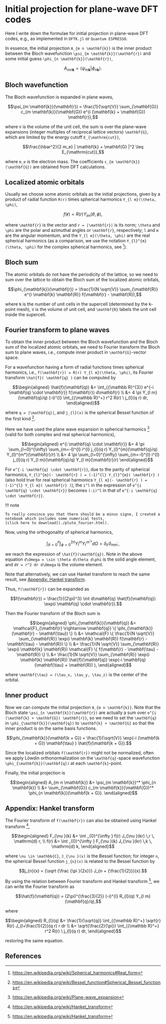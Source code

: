 # Initial projection for plane-wave DFT codes

Here I write down the formulae for initial projection in plane-wave DFT codes,
e.g., as implemented in `DFTK.jl` or `Quantum ESPRESSO`.

In essence, the initial projection ``A_{m n \mathbf{k}}`` is the inner product
between the Bloch wavefunction ``\psi_{m \mathbf{k}}(\mathbf{r})`` and some
initial guess ``\phi_{n \mathbf{k}}(\mathbf{r})``,

```math
A_{m n \mathbf{k}} = \langle \psi_{m \mathbf{k}} | \phi_{n \mathbf{k}} \rangle.
```

## Bloch wavefunction

The Bloch wavefunction is expanded in plane waves,

```math
\psi_{m \mathbf{k}}(\mathbf{r}) = \frac{1}{\sqrt{V}} \sum_{\mathbf{G}}
  c_{m \mathbf{k}}(\mathbf{G}) e^{i (\mathbf{k} + \mathbf{G}) \mathbf{r}},
```

where ``V`` is the volume of the unit cell, the sum is over the
plane-wave expansions (integer multiples of reciprocal lattice vectors)
``\mathbf{G}``, which are limited by the energy cutoff ``E_{\mathrm{cut}}``,

```math
\frac{\hbar^2}{2 m_e} | \mathbf{k} + \mathbf{G} |^2 \leq E_{\mathrm{cut}},
```

where ``m_e`` is the electron mass.
The coefficients ``c_{m \mathbf{k}}(\mathbf{G})`` are obtained from DFT calculations.

## Localized atomic orbitals

Usually we choose some atomic orbitals as the initial projections, given by
a product of radial function ``R(r)`` times spherical harmonics
``Y_{l m}(\theta, \phi)``,

```math
f(\mathbf{r}) = R(r) Y_{l m}(\theta, \phi),
```

where ``\mathbf{r}`` is the vector and ``r = |\mathbf{r}|`` is its norm;
``\theta`` and ``\phi`` are the polar and azimuthal angles or ``\mathbf{r}``,
respectively; ``l`` and ``m`` are the angular momentum, and
the ``Y_{l m}(\theta, \phi)`` are the real spherical harmonics
(as a comparison, we use the notation ``Y_{l}^{m}(\theta, \phi)`` for
the complex spherical harmonics, see [^SphHarm]).

## Bloch sum

The atomic orbitals do not have the periodicity of the lattice, so we need
to sum over the lattice to obtain the Bloch sum of the localized atomic orbitals,

```math
\phi_{\mathbf{k}}(\mathbf{r}) = \frac{1}{N \sqrt{V}} \sum_{\mathbf{R}}
  e^{i \mathbf{k} \mathbf{R}} f(\mathbf{r} - \mathbf{R}),
```

where ``N`` is the number of unit cells in the supercell (determined by
the k-point mesh), ``V`` is the volume of unit cell,
and ``\mathbf{R}`` labels the unit cell inside the supercell.

## Fourier transform to plane waves

To obtain the inner product between the Bloch wavefunction and the Bloch
sum of the localized atomic orbitals, we need to Fourier transform the
Bloch sum to plane waves, i.e., compute inner product in ``\mathbf{G}``-vector space.

For a wavefunction having a form of radial functions times spherical harmonics,
i.e., ``f(\mathbf{r}) = R(r) Y_{l m}(\theta, \phi)``,
its Fourier transform ``\hat{f}( \mathbf{q} )`` can be computed by

```math
\begin{aligned}
\hat{f}(\mathbf{q})
&= \int_{{\mathbb R}^{3}} e^{-i \mathbf{q} \cdot \mathbf{r}} f(\mathbf{r}) d\mathbf{r} \\
&= 4 \pi Y_{l m}(\mathbf{q}/q) (-i)^{l}
  \int_{{\mathbb R}^+} r^2 R(r) \ j_{l}(q r) dr,
\end{aligned}
```

where ``q = |\mathbf{q}|``, and
``j_{l}(x)`` is the spherical Bessel function of the first kind [^SphBess].

Here we have used the plane wave expansion in spherical harmonics [^PwExpand]
(valid for both complex and real spherical harmonics),

```math
\begin{aligned}
  e^{i \mathbf{q} \cdot \mathbf{r}}
&= 4 \pi \sum_{l=0}^{\infty} \sum_{m=-l}^{l}
    i^{l} j_{l}(q r) Y_{l}^{m}(\mathbf{q}/q) Y_{l}^{m*}(\mathbf{r}/r) \\
&= 4 \pi \sum_{l=0}^{\infty} \sum_{m=-l}^{l}
    i^{l} j_{l}(q r) Y_{l m}(\mathbf{q}/q) Y_{l m}(\mathbf{r}/r)
\end{aligned}
```

For ``e^{-i \mathbf{q} \cdot \mathbf{r}}``, due to the parity of spherical
harmonics,
``Y_{l}^{m}(- \mathbf{r} ) = (-1)^{l} Y_{l}^{m}( \mathbf{r} )``
(also hold true for real spherical harmonics
``Y_{l m}(- \mathbf{r} ) = (-1)^{l} Y_{l m}( \mathbf{r} )``),
the ``i^l`` in the expression of ``e^{i \mathbf{q} \cdot \mathbf{r}}``
becomes ``(-i)^l`` in that of ``e^{-i \mathbf{q} \cdot \mathbf{r}}``.

!!! note

    To really convince you that there should be a minus signe, I created a
    notebook which includes some numerical tests,
    [click here to download](./pluto_fourier.html).

Now, using the orthogonality of spherical harmonics,

```math
\int_{\theta = 0}^{\pi} \int_{\phi=0}^{2\pi}
Y_{l}^{m} Y_{l^{\prime}}^{m^{\prime} *} d\Omega
= \delta_{l l^{\prime}} \delta_{m m^{\prime}},
```

we reach the expression of ``\hat{f}(\mathbf{q})``.
Note in the above equation ``d\Omega = \sin \theta d\theta d\phi`` is the
solid angle element, and ``dV = r^2 dr d\Omega`` is the volume element.

Note that alternatively, we can use Hankel transform to reach the same result,
see [Appendix: Hankel transform](#Appendix:-Hankel-transform).

Thus, ``f(\mathbf{r})`` can be expanded as

```math
f(\mathbf{r}) = \frac{1}{(2\pi)^3} \int d\mathbf{q} \hat{f}(\mathbf{q})
\exp(i \mathbf{q} \cdot \mathbf{r}).
```

Then the Fourier transform of the Bloch sum is

```math
\begin{aligned}
\phi_{\mathbf{k}}(\mathbf{q})
&= \mathcal{F}_{\mathbf{r} \rightarrow \mathbf{q}}
  \{ \phi_{\mathbf{k}} (\mathbf{r} - \mathbf{\tau}) \} \\
&= \mathcal{F} \{ \frac{1}{N \sqrt{V}}
  \sum_{\mathbf{R}} \exp(i \mathbf{k} \mathbf{R})
  f(\mathbf{r} - \mathbf{\tau} - \mathbf{R}) \} \\
&= \frac{1}{N \sqrt{V}} \sum_{\mathbf{R}}
  \exp(i \mathbf{k} \mathbf{R})
  \mathcal{F} \{ f(\mathbf{r} - \mathbf{\tau} - \mathbf{R}) \} \\
&= \frac{1}{N \sqrt{V}} \sum_{\mathbf{R}}
  \exp(i \mathbf{k} \mathbf{R})
  \hat{f}(\mathbf{q}) \exp(-i \mathbf{q} (\mathbf{\tau} + \mathbf{R}) ),
\end{aligned}
```

where ``\mathbf{\tau} = (\tau_x, \tau_y, \tau_z)`` is the center of the orbital.

## Inner product

Now we can compute the initial projection ``A_{m n \mathbf{k}}``.
Note that the Bloch state ``\psi_{n \mathbf{k}}(\mathbf{r})`` are actually
a sum over ``e^{i (\mathbf{k} + \mathbf{G}) \mathbf{r}}``,
so we need to set the ``\mathbf{q}`` in ``\phi_{\mathbf{k}}(\mathbf{q})``
to ``\mathbf{k} + \mathbf{G}`` so that the inner product is on the same basis
functions.

```math
\phi_{\mathbf{k}}(\mathbf{k + G})
= \frac{1}{\sqrt{V}} \exp(-i (\mathbf{k + G}) \mathbf{\tau} )
  \hat{f}(\mathbf{k + G}).
```

Since the localized orbitals ``f(\mathbf{r})`` might not be normalized,
often we apply Löwdin orthonormalization on the ``\mathbf{q}``-space wavefunction
``\phi_{\mathbf{k}}(\mathbf{q})`` at each ``\mathbf{k}``-point.

Finally, the initial projection is

```math
\begin{aligned}
A_{m n \mathbf{k}}
&= \psi_{m \mathbf{k}}^* \phi_{n \mathbf{k}} \\
&= \sum_{\mathbf{G}} c_{m \mathbf{k}}(\mathbf{G})^* \phi_{n \mathbf{k}}(\mathbf{k + G}).
\end{aligned}
```

## Appendix: Hankel transform

The Fourier transform of ``f(\mathbf{r})`` can also be obtained using
Hankel transform [^Hankel],

```math
\begin{aligned}
F_{\nu }(k) &= \int _{0}^{\infty } f(r) J_{\nu }(kr) \,r \, \mathrm{d} r, \\
f(r) &= \int _{0}^{\infty } F_{\nu }(k) J_{\nu }(kr) \,k \, \mathrm{d} k,
\end{aligned}
```

where ``\nu \in \mathbb{C}``, ``J_{\nu }(x)`` is the Bessel function;
for integer ``n``, the spherical Bessel function ``j_{n}(x)``
is related to the Bessel function by

```math
j_{n}(x) = {\sqrt {\frac {\pi }{2x}}} J_{n + {\frac{1}{2}}}(x).
```

By using the relation between Fourier transform and Hankel transform [^Hankel],
we can write the Fourier transform as

```math
\hat{f}(\mathbf{q}) = (2\pi)^{\frac{3}{2}} (-i)^{l} R_{l}(q) Y_{l m}(\mathbf{q}/q),
```

where

```math
\begin{aligned}
R_{l}(q)
&= \frac{1}{\sqrt{q}} \int_{{\mathbb R}^+} \sqrt{r} R(r) J_{l+\frac{1}{2}}(q r) r dr \\
&= \sqrt{\frac{2}{\pi}} \int_{{\mathbb R}^+} r^2 R(r) \ j_{l}(q r) dr,
\end{aligned}
```

restoring the same equation.

## References

[^SphHarm]: <https://en.wikipedia.org/wiki/Spherical_harmonics#Real_form>
[^SphBess]: <https://en.wikipedia.org/wiki/Bessel_function#Spherical_Bessel_functions>
[^PwExpand]: <https://en.wikipedia.org/wiki/Plane-wave_expansion>
[^Hankel]: <https://en.wikipedia.org/wiki/Hankel_transform>
